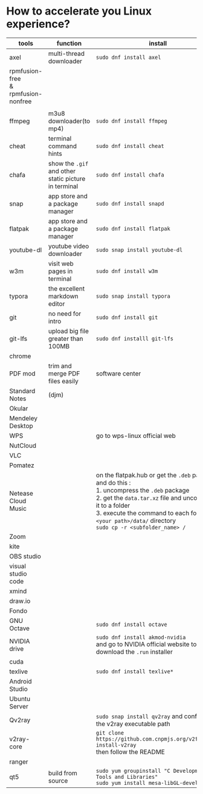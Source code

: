 # How to accelerate you Linux experience?

| tools                                    | function                                             | install                                                      |
| ---------------------------------------- | ---------------------------------------------------- | ------------------------------------------------------------ |
| axel                                     | multi-thread downloader                              | `sudo dnf install axel`                                      |
| rpmfusion-free<br>&<br>rpmfusion-nonfree |                                                      |                                                              |
|                                          |                                                      |                                                              |
| ffmpeg                                   | m3u8 downloader(to mp4)                              | `sudo dnf install ffmpeg`                                    |
| cheat                                    | terminal command hints                               | `sudo dnf install cheat`                                     |
| chafa                                    | show the `.gif` and other static picture in terminal | `sudo dnf install chafa`                                     |
| snap                                     | app store and a package manager                      | `sudo dnf install snapd`                                     |
| flatpak                                  | app store and a package manager                      | `sudo dnf install flatpak`                                   |
| youtube-dl                               | youtube video downloader                             | `sudo snap install youtube-dl`                               |
| w3m                                      | visit web pages in terminal                          | `sudo dnf install w3m`                                       |
| typora                                   | the excellent markdown editor                        | `sudo snap install typora`                                   |
| git                                      | no need for intro                                    | `sudo dnf install git`                                       |
| git-lfs                                  | upload big file greater than 100MB                   | `sudo dnf installl git-lfs`                                  |
| chrome                                   |                                                      |                                                              |
| PDF mod                                  | trim and merge PDF files easily                      | software center                                              |
| Standard  Notes                          | (djm)                                                |                                                              |
| Okular                                   |                                                      |                                                              |
| Mendeley Desktop                         |                                                      |                                                              |
| WPS                                      |                                                      | go to wps-linux official web                                 |
| NutCloud                                 |                                                      |                                                              |
| VLC                                      |                                                      |                                                              |
| Pomatez                                  |                                                      |                                                              |
| Netease Cloud Music                      |                                                      | on the flatpak.hub or get the `.deb` package and do this : <br>1. uncompress the `.deb` package<br>2. get the `data.tar.xz` file and uncompress it to a folder<br>3. execute the command to each folder in `<your path>/data/` directory<br>`sudo cp -r <subfolder_name> /` |
| Zoom                                     |                                                      |                                                              |
| kite                                     |                                                      |                                                              |
| OBS studio                               |                                                      |                                                              |
| visual studio code                       |                                                      |                                                              |
| xmind                                    |                                                      |                                                              |
| draw.io                                  |                                                      |                                                              |
| Fondo                                    |                                                      |                                                              |
| GNU Octave                               |                                                      | `sudo dnf install octave`                                    |
| NVIDIA drive                             |                                                      | `sudo dnf install akmod-nvidia`<br>and go to NVIDIA official website to download the `.run` installer |
| cuda                                     |                                                      |                                                              |
| texlive                                  |                                                      | `sudo dnf install texlive*`                                  |
| Android Studio                           |                                                      |                                                              |
| Ubuntu Server                            |                                                      |                                                              |
| Qv2ray                                   |                                                      | `sudo snap install qv2ray` and configure the v2ray executable path |
| v2ray-core                               |                                                      | `git clone https://github.com.cnpmjs.org/v2fly/fhs-install-v2ray`<br>then follow the README |
| ranger                                   |                                                      |                                                              |
| qt5                                      | build from source                                    | `sudo yum groupinstall "C Development Tools and Libraries"`<br>`sudo yum install mesa-libGL-devel` |
